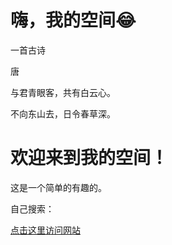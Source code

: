 <!DOCTYPE html>
<html lang="zh">
<head>
    <meta charset="UTF-8">
    <meta name="viewport" content="width=device-width, initial-scale=1.0">
   <h1> 嗨，我的空间😂</h1>
 <p> 一首古诗</p>
<p>  唐   </p>
   <p> 与君青眼客，共有白云心。</p>
   <p> 不向东山去，日令春草深。</p>
    <h1>欢迎来到我的空间！</h1>
    <p>这是一个简单的有趣的。</p>
    <p>自己搜索：</p>
    <p><a href="https://www.Google.com" target="_blank">点击这里访问网站</a></p>
</body>
</html>
